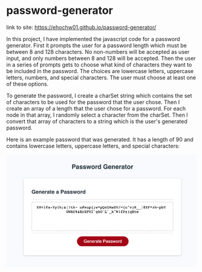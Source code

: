 # password-generator

link to site: https://ehochw01.github.io/password-generator/

In this project, I have implemented the javascript code for a password generator. First it prompts the user for a password length which must be between 8 and 128 characters. No non-numbers will be accepted as user input, and only numbers between 8 and 128 will be accepted. Then the user in a series of prompts gets to choose what kind of characters they want to be included in the password. The choices are lowercase letters, uppercase letters, numbers, and special characters. The user must choose at least one of these options.

To generate the password, I create a charSet string which contains the set of characters to be used for the password that the user chose. Then I create an array of a length that the user chose for a password. For each node in that array, I randomly select a character from the charSet. Then I convert that array of characters to a string which is the user's generated password. 

Here is an example password that was generated. It has a length of 90 and contains lowercase letters, uppercase letters, and special characters:

![Example Output](Assets/example-password.png)